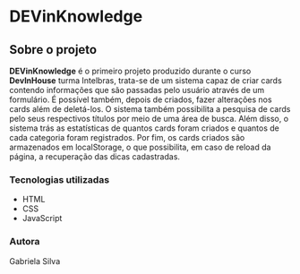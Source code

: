 # DEVinKnowledge


## Sobre o projeto

__DEVinKnowledge__ é o primeiro projeto produzido durante o curso **DevInHouse** turma Intelbras, trata-se de um sistema capaz de criar cards contendo informações que são passadas pelo usuário através de um formulário. É possível também, depois de criados, fazer alterações nos cards além de deletá-los. O sistema também possibilita a pesquisa de cards pelo seus respectivos títulos por meio de uma área de busca. Além disso, o sistema trás as estatísticas de quantos cards foram criados e quantos de cada categoria foram registrados. Por fim, os cards criados são armazenados em localStorage, o que possibilita, em caso de reload da página, a recuperação das dicas cadastradas.

### Tecnologias utilizadas

- HTML
- CSS
- JavaScript 


### Autora

Gabriela Silva
